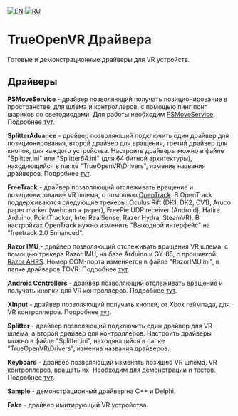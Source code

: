 ﻿[![EN](https://user-images.githubusercontent.com/9499881/33184537-7be87e86-d096-11e7-89bb-f3286f752bc6.png)](https://github.com/TrueOpenVR/TrueOpenVR-Drivers/blob/master/README.md)
[![RU](https://user-images.githubusercontent.com/9499881/27683795-5b0fbac6-5cd8-11e7-929c-057833e01fb1.png)](https://github.com/TrueOpenVR/TrueOpenVR-Drivers/blob/master/README.RU.md)
# TrueOpenVR Драйвера
Готовые и демонстрационные драйверы для VR устройств.

## Драйверы
**PSMoveService** - драйвер позволяющий получать позиционирование в пространстве, для шлема и контроллеров, с помощью пинг понг шариков со светодиодами. Для работы необходим [PSMoveService](https://github.com/cboulay/PSMoveService). Подробнее [тут](https://github.com/TrueOpenVR/TrueOpenVR-Drivers/tree/master/C%2B%2B/PSMoveService).

**SplitterAdvance** - драйвер позволяющий подключить один драйвер для позиционирования, второй драйвер для вращения, третий драйвер для кнопок, для каждого устройства. Настроить драйверы можно в файле "Splitter.ini" или "Splitter64.ini" (для 64 битной архитектуры), находяющийся в папке "TrueOpenVR\Drivers", изменив названия драйверов. Подробнее [тут](https://github.com/TrueOpenVR/TrueOpenVR-Drivers/blob/master/Delphi/SplitterAdvance/README.RU.md).

**FreeTrack** - драйвер позволяющий отслеживать вращение и позиционирование VR шлема, с помощью [OpenTrack](https://github.com/opentrack/opentrack/). В OpenTrack поддерживаются следующие трекеры: Oculus Rift (DK1, DK2, CV1), Aruco paper marker (webcam + paper), FreePie UDP receiver (Android), Hatire Arduino, PointTracker, Intel RealSense, Razer Hydra, SteamVR). В настройках OpenTrack нужно изменить "Выходной интерфейс" на "freetrack 2.0 Enhanced".

**Razor IMU** - драйвер позволяющий отслеживать вращения VR шлема, с помощью трекера Razor IMU, на базе Arduino и GY-85, с прошивкой [Razor AHRS](https://github.com/Razor-AHRS/razor-9dof-ahrs/tree/master/Arduino). Номер COM-порта изменяется в файле "RazorIMU.ini", в папке драйверов TOVR. Подробнее [тут](https://github.com/TrueOpenVR/TrueOpenVR-Drivers/tree/master/C%2B%2B/RazorIMU).

**Android Controllers** - драйвер позволяющий отслеживать вращение и получать кнопки для VR контроллеров. Подробнее [тут](https://github.com/TrueOpenVR/TrueOpenVR-Drivers/tree/master/C%2B%2B/AndroidControllers).

**XInput** - драйвер позволяющий получать кнопки, от Xbox геймпада, для VR контроллеров. Подробнее [тут](https://github.com/TrueOpenVR/TrueOpenVR-Drivers/tree/master/C%2B%2B/XInput).

**Splitter** - драйвер позволяющий подключить один драйвер для VR шлема, а второй драйвер для контроллеров. Настроить драйверы можно в файле "Splitter.ini", находяющийся в папке "TrueOpenVR\Drivers", изменив названия драйверов.

**Keyboard** - драйвер позволяющий изменять позицию VR шлема, VR контроллеров, вращать их. Необходим для демонстрации и тестов. Подробнее [тут](https://github.com/TrueOpenVR/TrueOpenVR-Drivers/tree/master/C%2B%2B/Keyboard).

**Sample** - демонстрационный драйвер на С++ и Delphi. 

**Fake** - драйвер имитирующий VR устройства.

